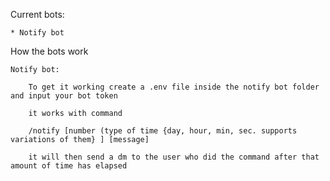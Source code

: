 Current bots:

	* Notify bot








How the bots work

	Notify bot:
  
		To get it working create a .env file inside the notify bot folder and input your bot token

		it works with command 

		/notify [number (type of time {day, hour, min, sec. supports variations of them} ] [message] 

		it will then send a dm to the user who did the command after that amount of time has elapsed 
